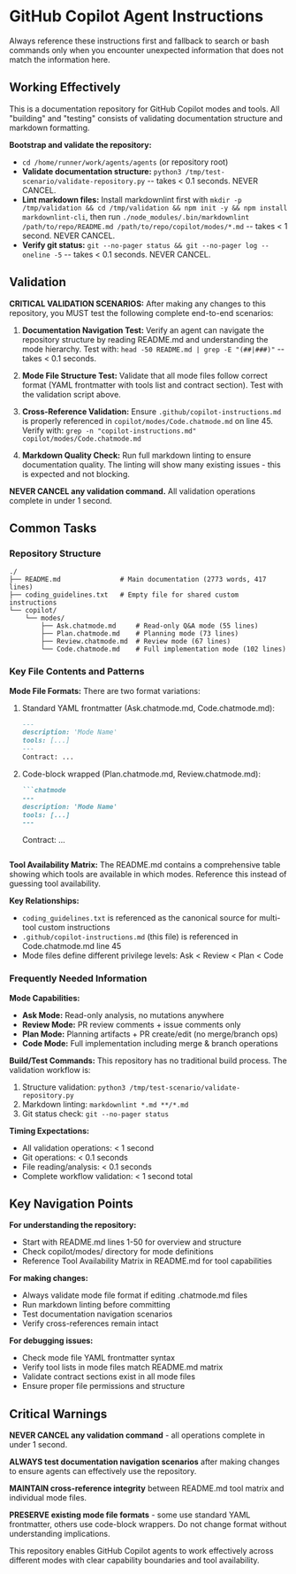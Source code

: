 # GitHub Copilot Agent Instructions

Always reference these instructions first and fallback to search or bash commands only when you encounter unexpected information that does not match the information here.

## Working Effectively

This is a documentation repository for GitHub Copilot modes and tools. All "building" and "testing" consists of validating documentation structure and markdown formatting.

**Bootstrap and validate the repository:**
- `cd /home/runner/work/agents/agents` (or repository root)
- **Validate documentation structure:** `python3 /tmp/test-scenario/validate-repository.py` -- takes < 0.1 seconds. NEVER CANCEL.
- **Lint markdown files:** Install markdownlint first with `mkdir -p /tmp/validation && cd /tmp/validation && npm init -y && npm install markdownlint-cli`, then run `./node_modules/.bin/markdownlint /path/to/repo/README.md /path/to/repo/copilot/modes/*.md` -- takes < 1 second. NEVER CANCEL.
- **Verify git status:** `git --no-pager status && git --no-pager log --oneline -5` -- takes < 0.1 seconds. NEVER CANCEL.

## Validation

**CRITICAL VALIDATION SCENARIOS:** After making any changes to this repository, you MUST test the following complete end-to-end scenarios:

1. **Documentation Navigation Test:** Verify an agent can navigate the repository structure by reading README.md and understanding the mode hierarchy. Test with: `head -50 README.md | grep -E "(##|###)"` -- takes < 0.1 seconds.

2. **Mode File Structure Test:** Validate that all mode files follow correct format (YAML frontmatter with tools list and contract section). Test with the validation script above.

3. **Cross-Reference Validation:** Ensure `.github/copilot-instructions.md` is properly referenced in `copilot/modes/Code.chatmode.md` on line 45. Verify with: `grep -n "copilot-instructions.md" copilot/modes/Code.chatmode.md`

4. **Markdown Quality Check:** Run full markdown linting to ensure documentation quality. The linting will show many existing issues - this is expected and not blocking.

**NEVER CANCEL any validation command.** All validation operations complete in under 1 second.

## Common Tasks

### Repository Structure
```
./
├── README.md               # Main documentation (2773 words, 417 lines)
├── coding_guidelines.txt   # Empty file for shared custom instructions
└── copilot/
    └── modes/
        ├── Ask.chatmode.md     # Read-only Q&A mode (55 lines)
        ├── Plan.chatmode.md    # Planning mode (73 lines)
        ├── Review.chatmode.md  # Review mode (67 lines)
        └── Code.chatmode.md    # Full implementation mode (102 lines)
```

### Key File Contents and Patterns

**Mode File Formats:** There are two format variations:
1. Standard YAML frontmatter (Ask.chatmode.md, Code.chatmode.md):
   ```markdown
   ---
   description: 'Mode Name'
   tools: [...]
   ---
   Contract: ...
   ```

2. Code-block wrapped (Plan.chatmode.md, Review.chatmode.md):
   ```markdown
   ```chatmode
   ---
   description: 'Mode Name'  
   tools: [...]
   ---
   ```
   Contract: ...
   ```

**Tool Availability Matrix:** The README.md contains a comprehensive table showing which tools are available in which modes. Reference this instead of guessing tool availability.

**Key Relationships:**
- `coding_guidelines.txt` is referenced as the canonical source for multi-tool custom instructions
- `.github/copilot-instructions.md` (this file) is referenced in Code.chatmode.md line 45
- Mode files define different privilege levels: Ask < Review < Plan < Code

### Frequently Needed Information

**Mode Capabilities:**
- **Ask Mode:** Read-only analysis, no mutations anywhere
- **Review Mode:** PR review comments + issue comments only
- **Plan Mode:** Planning artifacts + PR create/edit (no merge/branch ops)
- **Code Mode:** Full implementation including merge & branch operations

**Build/Test Commands:** This repository has no traditional build process. The validation workflow is:
1. Structure validation: `python3 /tmp/test-scenario/validate-repository.py`
2. Markdown linting: `markdownlint *.md **/*.md`  
3. Git status check: `git --no-pager status`

**Timing Expectations:**
- All validation operations: < 1 second
- Git operations: < 0.1 seconds  
- File reading/analysis: < 0.1 seconds
- Complete workflow validation: < 1 second total

## Key Navigation Points

**For understanding the repository:**
- Start with README.md lines 1-50 for overview and structure
- Check copilot/modes/ directory for mode definitions
- Reference Tool Availability Matrix in README.md for tool capabilities

**For making changes:**
- Always validate mode file format if editing .chatmode.md files
- Run markdown linting before committing
- Test documentation navigation scenarios
- Verify cross-references remain intact

**For debugging issues:**
- Check mode file YAML frontmatter syntax
- Verify tool lists in mode files match README.md matrix
- Validate contract sections exist in all mode files
- Ensure proper file permissions and structure

## Critical Warnings

**NEVER CANCEL any validation command** - all operations complete in under 1 second.

**ALWAYS test documentation navigation scenarios** after making changes to ensure agents can effectively use the repository.

**MAINTAIN cross-reference integrity** between README.md tool matrix and individual mode files.

**PRESERVE existing mode file formats** - some use standard YAML frontmatter, others use code-block wrappers. Do not change format without understanding implications.

This repository enables GitHub Copilot agents to work effectively across different modes with clear capability boundaries and tool availability.